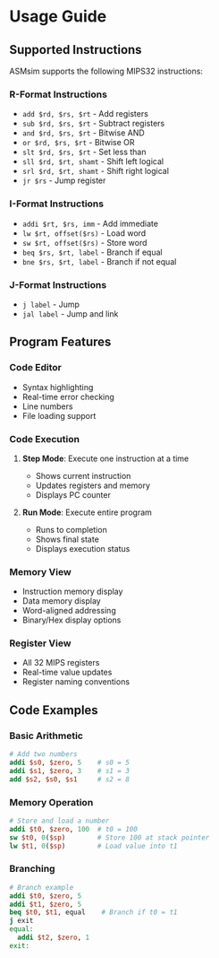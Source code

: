 # Usage Guide

## Supported Instructions

ASMsim supports the following MIPS32 instructions:

### R-Format Instructions
- `add $rd, $rs, $rt` - Add registers
- `sub $rd, $rs, $rt` - Subtract registers
- `and $rd, $rs, $rt` - Bitwise AND
- `or $rd, $rs, $rt` - Bitwise OR
- `slt $rd, $rs, $rt` - Set less than
- `sll $rd, $rt, shamt` - Shift left logical
- `srl $rd, $rt, shamt` - Shift right logical
- `jr $rs` - Jump register

### I-Format Instructions
- `addi $rt, $rs, imm` - Add immediate
- `lw $rt, offset($rs)` - Load word
- `sw $rt, offset($rs)` - Store word
- `beq $rs, $rt, label` - Branch if equal
- `bne $rs, $rt, label` - Branch if not equal

### J-Format Instructions
- `j label` - Jump
- `jal label` - Jump and link

## Program Features

### Code Editor
- Syntax highlighting
- Real-time error checking
- Line numbers
- File loading support

### Code Execution
1. **Step Mode**: Execute one instruction at a time
   - Shows current instruction
   - Updates registers and memory
   - Displays PC counter

2. **Run Mode**: Execute entire program
   - Runs to completion
   - Shows final state
   - Displays execution status

### Memory View
- Instruction memory display
- Data memory display
- Word-aligned addressing
- Binary/Hex display options

### Register View
- All 32 MIPS registers
- Real-time value updates
- Register naming conventions

## Code Examples

### Basic Arithmetic
```mips
# Add two numbers
addi $s0, $zero, 5    # s0 = 5
addi $s1, $zero, 3    # s1 = 3
add $s2, $s0, $s1     # s2 = 8
```

### Memory Operation
```mips
# Store and load a number
addi $t0, $zero, 100  # t0 = 100
sw $t0, 0($sp)        # Store 100 at stack pointer
lw $t1, 0($sp)        # Load value into t1
```

### Branching
```mips
# Branch example
addi $t0, $zero, 5
addi $t1, $zero, 5
beq $t0, $t1, equal    # Branch if t0 = t1
j exit
equal: 
  addi $t2, $zero, 1
exit:  
```